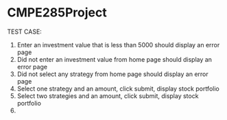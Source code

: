 # CMPE285Project

TEST CASE:
1. Enter an investment value that is less than 5000 should display an error page
2. Did not enter an investment value from home page should display an error page
3. Did not select any strategy from home page should display an error page
4. Select one strategy and an amount, click submit, display stock portfolio 
5. Select two strategies and an amount, click submit, display stock portfolio
6. 
